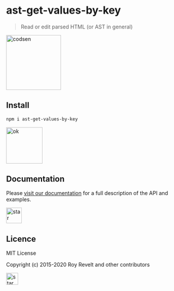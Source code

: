 # ast-get-values-by-key

> Read or edit parsed HTML (or AST in general)

<img src="https://codsen.com/images/png-codsen-1.png" width="148" alt="codsen" align="center">

## Install

```bash
npm i ast-get-values-by-key
```

<img src="https://codsen.com/images/png-codsen-ok.png" width="98" alt="ok" align="center">

## Documentation

Please [visit our documentation](https://codsen.com/os/ast-get-values-by-key/) for a full description of the API and examples.

<img src="https://codsen.com/images/png-codsen-star.png" width="42" alt="star" align="center">

## Licence

MIT License

Copyright (c) 2015-2020 Roy Revelt and other contributors

<img src="https://codsen.com/images/png-codsen-star-small.png" width="32" alt="star" align="center">
